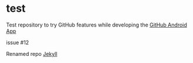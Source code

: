 test
====

Test repository to try GitHub features while developing the [GitHub Android App](https://github.com/github/android)

issue #12

Renamed repo [Jekyll](https://github.com/mojombo/jekyll)
